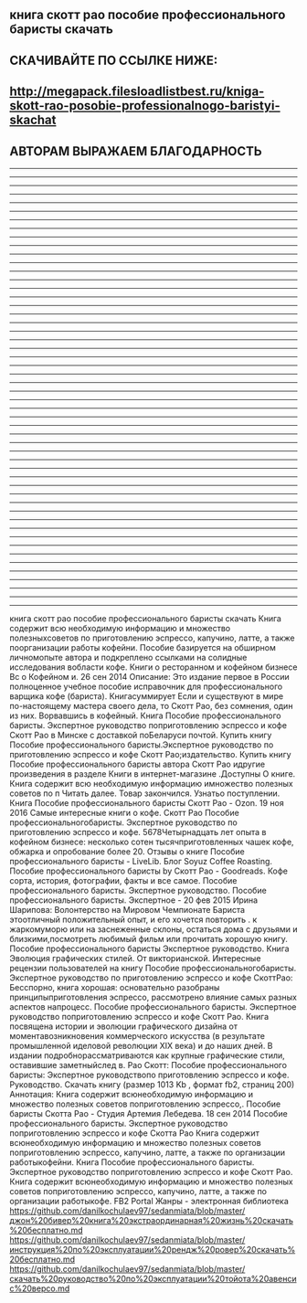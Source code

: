 книга скотт рао пособие профессионального баристы скачать
--------------------------------------------------
СКАЧИВАЙТЕ ПО ССЫЛКЕ НИЖЕ:
--------------------------------------------------
http://megapack.filesloadlistbest.ru/kniga-skott-rao-posobie-professionalnogo-baristyi-skachat
--------------------------------------------------
АВТОРАМ ВЫРАЖАЕМ БЛАГОДАРНОСТЬ
--------------------------------------------------
--------------------------------------------------
--------------------------------------------------
--------------------------------------------------
--------------------------------------------------
--------------------------------------------------
--------------------------------------------------
--------------------------------------------------
--------------------------------------------------
--------------------------------------------------
--------------------------------------------------
--------------------------------------------------
--------------------------------------------------
--------------------------------------------------
--------------------------------------------------
--------------------------------------------------
--------------------------------------------------
--------------------------------------------------
--------------------------------------------------
--------------------------------------------------
--------------------------------------------------
--------------------------------------------------
--------------------------------------------------
--------------------------------------------------
--------------------------------------------------
--------------------------------------------------
--------------------------------------------------
--------------------------------------------------
--------------------------------------------------
--------------------------------------------------
--------------------------------------------------
--------------------------------------------------
--------------------------------------------------
--------------------------------------------------
--------------------------------------------------
--------------------------------------------------
--------------------------------------------------
--------------------------------------------------
--------------------------------------------------
--------------------------------------------------
--------------------------------------------------
--------------------------------------------------
--------------------------------------------------
--------------------------------------------------
--------------------------------------------------
--------------------------------------------------
--------------------------------------------------
--------------------------------------------------
--------------------------------------------------
--------------------------------------------------
--------------------------------------------------
--------------------------------------------------
--------------------------------------------------
книга скотт рао пособие профессионального баристы скачать Книга содержит всю необходимую информацию и множество полезныхсоветов по приготовлению эспрессо, капучино, латте, а также поорганизации работы кофейни. Пособие базируется на обширном личномопыте автора и подкреплено ссылками на солидные исследования вобласти кофе. Книги о ресторанном и кофейном бизнесе  Вс о Кофейном и. 26 сен 2014  Описание: Это издание  первое в России полноценное учебное пособие исправочник для профессионального варщика кофе (бариста). Книгасуммирует  Если и существуют в мире по-настоящему мастера своего дела, то Скотт Рао, без сомнения, один из них. Ворвавшись в кофейный. Книга Пособие профессионального баристы. Экспертное руководство поприготовлению эспрессо и кофе Скотт Рао в Минске с доставкой поБеларуси почтой. Купить книгу Пособие профессионального баристы.Экспертное руководство по приготовлению эспрессо и кофе Скотт Рао;издательство. Купить книгу Пособие профессионального баристы автора Скотт Рао идругие произведения в разделе Книги в интернет-магазине .Доступны  О книге. Книга содержит всю необходимую информацию имножество полезных советов по п Читать далее. Товар закончился. Узнатьо поступлении. Книга Пособие профессионального баристы Скотт Рао  - Ozon. 19 ноя 2016  Самые интересные книги о кофе. Скотт Рао Пособие профессиональногобаристы. Экспертное руководство по приготовлению эспрессо и кофе. 5678Четырнадцать лет опыта в кофейном бизнесе: несколько сотен тысячприготовленных чашек кофе, обжарка и опробование более 20. Отзывы о книге Пособие профессионального баристы  - LiveLib. Блог  Soyuz Coffee Roasting. Пособие профессионального баристы by Скотт Рао - Goodreads. Кофе  сорта, история, фотографии, факты и все самое. Пособие профессионального баристы. Экспертное руководство. Пособие профессионального баристы. Экспертное  -
20 фев 2015  Ирина Шарипова: Волонтерство на Мировом Чемпионате Бариста  этоотличный положительный опыт, и его хочется повторить . к жаркомуморю или на заснеженные склоны, остаться дома с друзьями и близкими,посмотреть любимый фильм или прочитать хорошую книгу. Пособие профессионального баристы Экспертное руководство. Книга Эволюция графических стилей. От викторианской. Интересные рецензии пользователей на книгу Пособие профессиональногобаристы. Экспертное руководство по приготовлению эспрессо и кофе СкоттРао: Бесспорно, книга хорошая: основательно разобраны принципыприготовления эспрессо, рассмотрено влияние самых разных аспектов напроцесс. Пособие профессионального баристы. Экспертное руководство поприготовлению эспрессо и кофе  Скотт Рао. Книга посвящена истории и эволюции графического дизайна  от моментавозникновения коммерческого искусства (в результате промышленной иделовой революции XIX века) и до наших дней. В издании подробнорассматриваются как крупные графические стили, оставившие заметныйслед в. Рао Скотт: Пособие профессионального баристы: Экспертное руководствопо приготовлению эспрессо и кофе. Руководство. Скачать книгу (размер 1013 Kb , формат fb2, страниц 200) Аннотация: Книга содержит всюнеобходимую информацию и множество полезных советов поприготовлению эспрессо,. Пособие баристы Скотта Рао - Студия Артемия Лебедева. 18 сен 2014  Пособие профессионального баристы. Экспертное руководство поприготовлению эспрессо и кофе Скотта Рао  Книга содержит всюнеобходимую информацию и множество полезных советов поприготовлению эспрессо, капучино, латте, а также по организации работыкофейни. Книга Пособие профессионального баристы. Экспертное руководство поприготовлению эспрессо и кофе Скотт Рао. Книга содержит всюнеобходимую информацию и множество полезных советов поприготовлению эспрессо, капучино, латте, а также по организации работыкофе. FB2 Portal Жанры - электронная библиотека
https://github.com/danilkochulaev97/sedanmiata/blob/master/джон%20бивер%20книга%20экстраординарная%20жизнь%20скачать%20бесплатно.md
https://github.com/danilkochulaev97/sedanmiata/blob/master/инструкция%20по%20эксплуатации%20рендж%20ровер%20скачать%20бесплатно.md
https://github.com/danilkochulaev97/sedanmiata/blob/master/скачать%20руководство%20по%20эксплуатации%20тойота%20авенсис%20версо.md